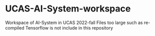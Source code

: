 # UCAS-AI-System-workspace
Workspace of AI-System in UCAS 2022-fall
Files too large such as re-compiled Tensorflow is not include in this repository

